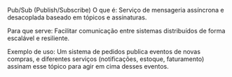 Pub/Sub (Publish/Subscribe)
O que é:
Serviço de mensageria assíncrona e desacoplada baseado em tópicos e assinaturas.

Para que serve:
Facilitar comunicação entre sistemas distribuídos de forma escalável e resiliente.

Exemplo de uso:
Um sistema de pedidos publica eventos de novas compras, e diferentes serviços (notificações, estoque, faturamento) assinam esse tópico para agir em cima desses eventos.